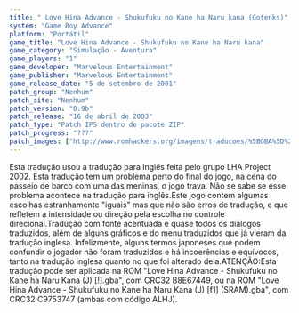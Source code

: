 ```yaml
---
title: " Love Hina Advance - Shukufuku no Kane ha Naru kana (Gotenks)"
system: "Game Boy Advance"
platform: "Portátil"
game_title: "Love Hina Advance - Shukufuku no Kane ha Naru kana"
game_category: "Simulação - Aventura"
game_players: "1"
game_developer: "Marvelous Entertainment"
game_publisher: "Marvelous Entertainment"
game_release_date: "5 de setembro de 2001"
patch_group: "Nenhum"
patch_site: "Nenhum"
patch_version: "0.9b"
patch_release: "16 de abril de 2003"
patch_type: "Patch IPS dentro de pacote ZIP"
patch_progress: "???"
patch_images: ["http://www.romhackers.org/imagens/traducoes/%5BGBA%5D%20Love%20Hina%20Advance%20-%20Shukufuku%20no%20Kane%20ha%20Naru%20kana%20-%20Gotenks%20-%201.png","http://www.romhackers.org/imagens/traducoes/%5BGBA%5D%20Love%20Hina%20Advance%20-%20Shukufuku%20no%20Kane%20ha%20Naru%20kana%20-%20Gotenks%20-%202.png","http://www.romhackers.org/imagens/traducoes/%5BGBA%5D%20Love%20Hina%20Advance%20-%20Shukufuku%20no%20Kane%20ha%20Naru%20kana%20-%20Gotenks%20-%203.png"]
---
```

Esta tradução usou a tradução para inglês feita pelo grupo LHA Project 2002. Esta tradução tem um problema perto do final do jogo, na cena do passeio de barco com uma das meninas, o jogo trava. Não se sabe se esse problema acontece na tradução para inglês.Este jogo contem algumas escolhas estranhamente "iguais" mas que não são erros de tradução, e que refletem a intensidade ou direção pela escolha no controle direcional.Tradução com fonte acentuada e quase todos os diálogos traduzidos, além de alguns gráficos e do menu traduzidos que já vieram da tradução inglesa. Infelizmente, alguns termos japoneses que podem confundir o jogador não foram traduzidos e há incoerências e equívocos, tanto na tradução inglesa quanto no que foi alterado dela.ATENÇÃO:Esta tradução pode ser aplicada na ROM "Love Hina Advance - Shukufuku no Kane ha Naru Kana (J) [!].gba", com CRC32 B8E67449, ou na ROM "Love Hina Advance - Shukufuku no Kane ha Naru Kana (J) [f1] (SRAM).gba", com CRC32 C9753747 (ambas com código ALHJ).